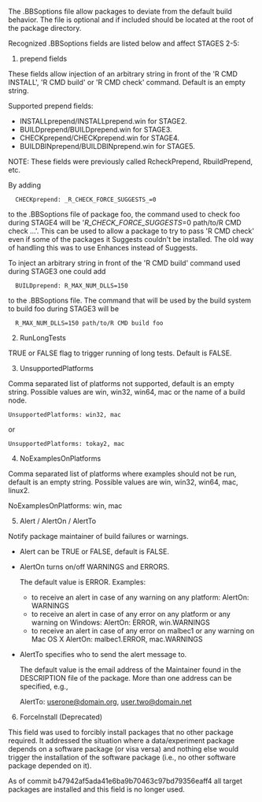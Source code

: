 The .BBSoptions file allow packages to deviate from the default build behavior.
The file is optional and if included should be located at the root of the
package directory.

Recognized .BBSoptions fields are listed below and affect STAGES 2-5:

1. prepend fields

  These fields allow injection of an arbitrary string in front of the 
  'R CMD INSTALL', 'R CMD build' or 'R CMD check' command. Default is
  an empty string. 
 
  Supported prepend fields:

  - INSTALLprepend/INSTALLprepend.win for STAGE2.
  - BUILDprepend/BUILDprepend.win for STAGE3.
  - CHECKprepend/CHECKprepend.win for STAGE4. 
  - BUILDBINprepend/BUILDBINprepend.win for STAGE5.

  NOTE: These fields were previously called RcheckPrepend, RbuildPrepend, etc.
 
  By adding
 
      CHECKprepend: _R_CHECK_FORCE_SUGGESTS_=0
 
  to the .BBSoptions file of package foo, the command used to check foo
  during STAGE4 will be '_R_CHECK_FORCE_SUGGESTS_=0 path/to/R CMD check ...'.
  This can be used to allow a package to try to pass 'R CMD check' even if
  some of the packages it Suggests couldn't be installed. The old way of
  handling this was to use Enhances instead of Suggests.

  To inject an arbitrary string in front of the 'R CMD build' command used 
  during STAGE3 one could add 
 
      BUILDprepend: R_MAX_NUM_DLLS=150
 
  to the .BBSoptions file. The command that will be used by the build system
  to build foo during STAGE3 will be
 
      R_MAX_NUM_DLLS=150 path/to/R CMD build foo

2. RunLongTests

  TRUE or FALSE flag to trigger running of long tests. Default is FALSE.

3. UnsupportedPlatforms

  Comma separated list of platforms not supported, default is an empty string.
  Possible values are win, win32, win64, mac or the name of a build node. 

    UnsupportedPlatforms: win32, mac

  or 

    UnsupportedPlatforms: tokay2, mac

4. NoExamplesOnPlatforms

  Comma separated list of platforms where examples should not be run, default
  is an empty string. Possible values are win, win32, win64, mac, linux2. 

   NoExamplesOnPlatforms: win, mac

5. Alert / AlertOn / AlertTo 

  Notify package maintainer of build failures or warnings.

  - Alert can be TRUE or FALSE, default is FALSE.

  - AlertOn turns on/off WARNINGS and ERRORS. 

    The default value is ERROR.
    Examples:
      - to receive an alert in case of any warning on any platform:
          AlertOn: WARNINGS
      - to receive an alert in case of any error on any platform or any warning
        on Windows:
          AlertOn: ERROR, win.WARNINGS
      - to receive an alert in case of any error on malbec1 or any warning on
        Mac OS X
          AlertOn: malbec1.ERROR, mac.WARNINGS

  - AlertTo specifies who to send the alert message to.

    The default value is the email address of the Maintainer found in
    the DESCRIPTION file of the package. More than one address can be
    specified, e.g.,

      AlertTo: userone@domain.org, user.two@domain.net

6. ForceInstall (Deprecated)

  This field was used to forcibly install packages that no other package
  required. It addressed the situation where a data/experiment package
  depends on a software package (or visa versa) and nothing else 
  would trigger the installation of the software package
  (i.e., no other software package depended on it).

  As of commit b47942af5ada41e6ba9b70463c97bd79356eaff4 all target packages
  are installed and this field is no longer used.

